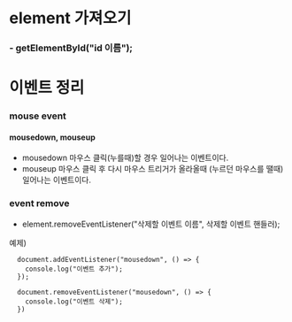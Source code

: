 # element 가져오기

### - getElementById("id 이름");


# 이벤트 정리

### mouse event

#### mousedown, mouseup

- mousedown 마우스 클릭(누를때)할 경우 일어나는 이벤트이다.
- mouseup 마우스 클릭 후 다시 마우스 트리거가 올라올때 (누르던 마우스를 땔때) 일어나는 이벤트이다.

### event remove

- element.removeEventListener("삭제할 이벤트 이름", 삭제할 이벤트 핸들러);

예제)
```
  document.addEventListener("mousedown", () => {
    console.log("이벤트 추가");
  });
  
  document.removeEventListener("mousedown", () => {
    console.log("이벤트 삭제");
  })
```
